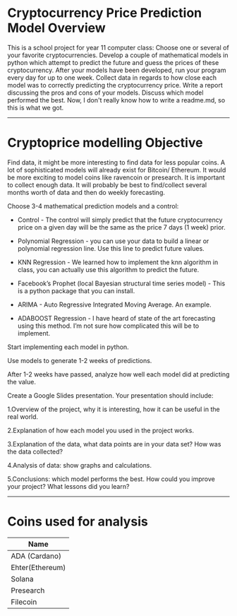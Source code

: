 # Cryptocurrency Price Prediction Model Overview
This is a school project for year 11 computer class:
Choose one or several of your favorite cryptocurrencies.  Develop a couple of mathematical models in python which attempt to predict the future and guess the prices of these cryptocurrency.  After your models have been developed, run your program every day for up to one week.  Collect data in regards to how close each model was to correctly predicting the cryptocurrency price.  Write a report discussing the pros and cons of your models.  Discuss which model performed the best. 
Now, I don't really know how to write a readme.md, so this is what we got.

-------

# Cryptoprice modelling Objective

Find data, it might be more interesting to find data for less popular coins.  A lot of sophisticated models will already exist for Bitcoin/ Ethereum.   It would be more exciting to model coins like ravencoin or presearch.  It is important to collect enough data.  It will probably be best to find/collect several months worth of data and then do weekly forecasting.

Choose 3-4 mathematical prediction models and a control:

- Control - The control will simply predict that the future cryptocurrency price on a given day will be the same as the price 7 days (1 week) prior.  

- Polynomial Regression - you can use your data to build a linear or polynomial regression line.  Use this line to predict future values.

- KNN Regression - We learned how to implement the knn algorithm in class, you can actually use this algorithm to predict the future.

- Facebook’s Prophet (local Bayesian structural time series model) - This is a python package that you can install.  

- ARIMA - Auto Regressive Integrated Moving Average.  An example.

- ADABOOST Regression - I have heard of state of the art forecasting using this method.  I’m not sure how complicated this will be to implement.


Start implementing each model in python.

Use models to generate 1-2 weeks of predictions.

After 1-2 weeks have passed, analyze how well each model did at predicting the value.

Create a Google Slides presentation.  Your presentation should include:

1.Overview of the project, why it is interesting, how it can be useful in the real world.

2.Explanation of how each model you used in the project works.

3.Explanation of the data, what data points are in your data set?  How was the data collected?

4.Analysis of data: show graphs and calculations.

5.Conclusions:  which model performs the best.  How could you improve your project? What lessons did you learn?


---
# Coins used for analysis

| Name           |
| -------------- |
| ADA (Cardano)  |
| Ehter(Ethereum)|
| Solana         |
| Presearch      |
|   Filecoin     |